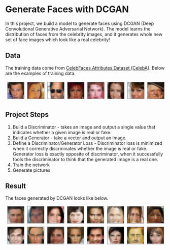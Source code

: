 # Generate Faces with DCGAN
In this project, we build a model to generate faces using DCGAN (Deep Convolutional Generative Adversarial Network). The model learns the distribution of faces from the celebrity images, and it generates whole new set of face images which look like a real celebrity!

## Data
The training data come from [CelebFaces Attributes Dataset (CelebA)](http://mmlab.ie.cuhk.edu.hk/projects/CelebA.html). Below are the examples of training data.

![Training Data](https://github.com/yukiteb/Deep-Learning-Nanodegree/blob/master/GenerateFace/DCGAN_train_data.PNG)

## Project Steps
1. Build a Discriminator - takes an image and output a single value that indicates whether a given image is real or fake.
2. Build a Generator - take a vector and output an image.
3. Define a Discriminator/Generator Loss - Discriminator loss is minimized when it correctly discrminates whether the image is real or fake. Generator loss is exactly opposite of discriminator, when it successfully fools the discriminator to think that the generated image is a real one.
4. Train the network
5. Generate pictures

## Result
The faces generated by DCGAN looks like below.

![Example Result](https://github.com/yukiteb/Deep-Learning-Nanodegree/blob/master/GenerateFace/DCGAN_result.PNG)
